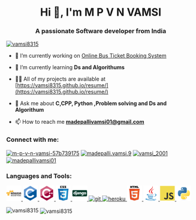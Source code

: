 <h1 align="center">Hi 👋, I'm M P V N VAMSI</h1>
<h3 align="center">A passionate Software developer from India</h3>

<p align="left"> <a href="https://github.com/ryo-ma/github-profile-trophy"><img src="https://github-profile-trophy.vercel.app/?username=vamsi8315" alt="vamsi8315" /></a> </p>

- 🔭 I’m currently working on [Online Bus Ticket Booking System](https://github.com/vamsi8315/mini--project)

- 🌱 I’m currently learning **Ds and Algorithums**

- 👨‍💻 All of my projects are available at [https://vamsi8315.github.io/resume/](https://vamsi8315.github.io/resume/)

- 💬 Ask me about **C,CPP, Python ,Problem solving and Ds and Algorithum**

- 📫 How to reach me **madepallivamsi01@gmail.com**

<h3 align="left">Connect with me:</h3>
<p align="left">
<a href="https://linkedin.com/in/m-p-v-n-vamsi-57b739175" target="blank"><img align="center" src="https://raw.githubusercontent.com/rahuldkjain/github-profile-readme-generator/master/src/images/icons/Social/linked-in-alt.svg" alt="m-p-v-n-vamsi-57b739175" height="30" width="40" /></a>
<a href="https://fb.com/madepalli.vamsi.9" target="blank"><img align="center" src="https://raw.githubusercontent.com/rahuldkjain/github-profile-readme-generator/master/src/images/icons/Social/facebook.svg" alt="madepalli.vamsi.9" height="30" width="40" /></a>
<a href="https://www.codechef.com/users/vamsi_2001" target="blank"><img align="center" src="https://cdn.jsdelivr.net/npm/simple-icons@3.1.0/icons/codechef.svg" alt="vamsi_2001" height="30" width="40" /></a>
<a href="https://www.hackerrank.com/madepallivamsi01" target="blank"><img align="center" src="https://raw.githubusercontent.com/rahuldkjain/github-profile-readme-generator/master/src/images/icons/Social/hackerrank.svg" alt="madepallivamsi01" height="30" width="40" /></a>
</p>

<h3 align="left">Languages and Tools:</h3>
<p align="left"> <a href="https://aws.amazon.com" target="_blank"> <img src="https://raw.githubusercontent.com/devicons/devicon/master/icons/amazonwebservices/amazonwebservices-original-wordmark.svg" alt="aws" width="40" height="40"/> </a> <a href="https://www.cprogramming.com/" target="_blank"> <img src="https://raw.githubusercontent.com/devicons/devicon/master/icons/c/c-original.svg" alt="c" width="40" height="40"/> </a> <a href="https://www.w3schools.com/cpp/" target="_blank"> <img src="https://raw.githubusercontent.com/devicons/devicon/master/icons/cplusplus/cplusplus-original.svg" alt="cplusplus" width="40" height="40"/> </a> <a href="https://www.w3schools.com/css/" target="_blank"> <img src="https://raw.githubusercontent.com/devicons/devicon/master/icons/css3/css3-original-wordmark.svg" alt="css3" width="40" height="40"/> </a> <a href="https://www.djangoproject.com/" target="_blank"> <img src="https://raw.githubusercontent.com/devicons/devicon/master/icons/django/django-original.svg" alt="django" width="40" height="40"/> </a> <a href="https://git-scm.com/" target="_blank"> <img src="https://www.vectorlogo.zone/logos/git-scm/git-scm-icon.svg" alt="git" width="40" height="40"/> </a> <a href="https://heroku.com" target="_blank"> <img src="https://www.vectorlogo.zone/logos/heroku/heroku-icon.svg" alt="heroku" width="40" height="40"/> </a> <a href="https://www.w3.org/html/" target="_blank"> <img src="https://raw.githubusercontent.com/devicons/devicon/master/icons/html5/html5-original-wordmark.svg" alt="html5" width="40" height="40"/> </a> <a href="https://www.java.com" target="_blank"> <img src="https://raw.githubusercontent.com/devicons/devicon/master/icons/java/java-original.svg" alt="java" width="40" height="40"/> </a> <a href="https://developer.mozilla.org/en-US/docs/Web/JavaScript" target="_blank"> <img src="https://raw.githubusercontent.com/devicons/devicon/master/icons/javascript/javascript-original.svg" alt="javascript" width="40" height="40"/> </a> <a href="https://www.python.org" target="_blank"> <img src="https://raw.githubusercontent.com/devicons/devicon/master/icons/python/python-original.svg" alt="python" width="40" height="40"/> </a> </p>

<p><img align="left" src="https://github-readme-stats.vercel.app/api/top-langs?username=vamsi8315&show_icons=true&locale=en&layout=compact" alt="vamsi8315" /></p>

<p>&nbsp;<img align="center" src="https://github-readme-stats.vercel.app/api?username=vamsi8315&show_icons=true&locale=en" alt="vamsi8315" /></p>
